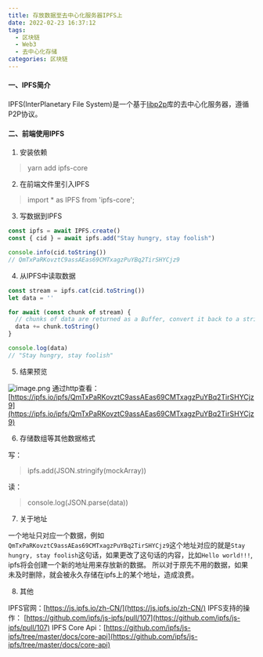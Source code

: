 ```yaml
---
title: 存放数据至去中心化服务器IPFS上
date: 2022-02-23 16:37:12
tags: 
  - 区块链
  - Web3
  - 去中心化存储
categories: 区块链
---
```


#### 一、IPFS简介
IPFS(InterPlanetary File System)是一个基于[libp2p](https://libp2p.io/)库的去中心化服务器，遵循P2P协议。

#### 二、前端使用IPFS

1. 安装依赖
> yarn add ipfs-core

2. 在前端文件里引入IPFS
> import * as IPFS from 'ipfs-core';

3. 写数据到IPFS
```javascript
const ipfs = await IPFS.create()
const { cid } = await ipfs.add("Stay hungry, stay foolish")

console.info(cid.toString()) 
// QmTxPaRKovztC9assAEas69CMTxagzPuYBq2TirSHYCjz9
```

4. 从IPFS中读取数据
```javascript
const stream = ipfs.cat(cid.toString())
let data = ''

for await (const chunk of stream) {
  // chunks of data are returned as a Buffer, convert it back to a string
  data += chunk.toString()
}

console.log(data)
// "Stay hungry, stay foolish"
```

5. 结果预览

![image.png](https://cdn.nlark.com/yuque/0/2022/png/2431928/1645603992240-de97c86d-e7f2-485b-80c8-f96baa994098.png#clientId=ub1f077f9-bad7-4&crop=0&crop=0&crop=1&crop=1&from=paste&height=42&id=u74d93570&margin=%5Bobject%20Object%5D&name=image.png&originHeight=42&originWidth=212&originalType=binary&ratio=1&rotation=0&showTitle=false&size=1320&status=done&style=none&taskId=ubb672380-d359-4842-b2c2-35be0051da6&title=&width=212)
通过http查看：[https://ipfs.io/ipfs/QmTxPaRKovztC9assAEas69CMTxagzPuYBq2TirSHYCjz9](https://ipfs.io/ipfs/QmTxPaRKovztC9assAEas69CMTxagzPuYBq2TirSHYCjz9)

6. 存储数组等其他数据格式

写：
> ipfs.add(JSON.stringify(mockArray))

读：
> console.log(JSON.parse(data))

7. 关于地址

一个地址只对应一个数据，例如`QmTxPaRKovztC9assAEas69CMTxagzPuYBq2TirSHYCjz9`这个地址对应的就是`Stay hungry, stay foolish`这句话，如果更改了这句话的内容，比如`Hello world!!!`, ipfs将会创建一个新的地址用来存放新的数据。
所以对于原先不用的数据，如果未及时删除，就会被永久存储在ipfs上的某个地址，造成浪费。

8. 其他

IPFS官网：[https://js.ipfs.io/zh-CN/](https://js.ipfs.io/zh-CN/)
IPFS支持的操作： [https://github.com/ipfs/js-ipfs/pull/107](https://github.com/ipfs/js-ipfs/pull/107)
IPFS Core Api：[https://github.com/ipfs/js-ipfs/tree/master/docs/core-api](https://github.com/ipfs/js-ipfs/tree/master/docs/core-api)



